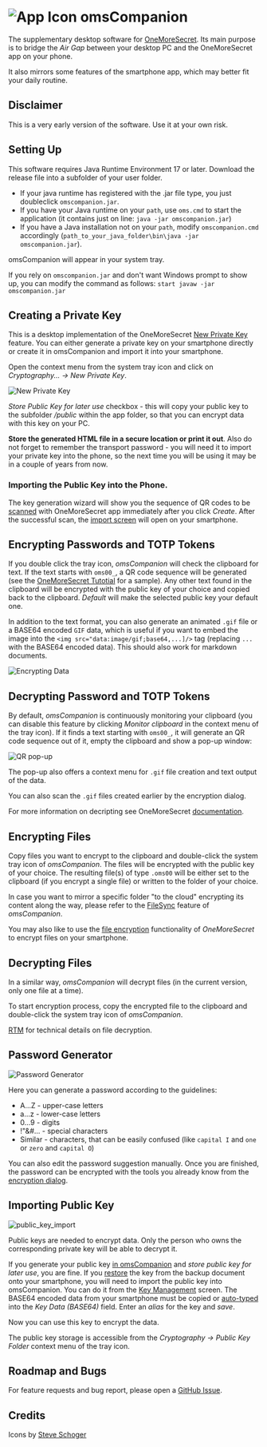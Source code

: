 # ![App Icon](/readme_images/qr-code.png)  omsCompanion
The supplementary desktop software for [OneMoreSecret](https://github.com/stud0709/OneMoreSecret). Its main purpose is to bridge the *Air Gap* between your desktop PC and the OneMoreSecret app on your phone.

It also mirrors some features of the smartphone app, which may better fit your daily routine.

## Disclaimer
This is a very early version of the software. Use it at your own risk.

## Setting Up
This software requires Java Runtime Environment 17 or later. Download the release file into a subfolder of your user folder. 
- If your java runtime has registered with the .jar file type, you just doubleclick `omscompanion.jar`.
- If you have your Java runtime on your `path`, use `oms.cmd` to start the application (it contains just on line: `java -jar omscompanion.jar`)
- If you have a Java installation not on your `path`, modify `omscompanion.cmd` accordingly (`path_to_your_java_folder\bin\java -jar omscompanion.jar`).

omsCompanion will appear in your system tray.

If you rely on `omscompanion.jar` and don't want Windows prompt to show up, you can modify the command as follows: `start javaw -jar omscompanion.jar`


## Creating a Private Key

This is a desktop implementation of the OneMoreSecret [New Private Key](https://github.com/stud0709/OneMoreSecret/blob/master/new_private_key.md) feature. You can either generate a private key on your smartphone directly or create it in omsCompanion and import it into your smartphone. 

Open the context menu from the system tray icon and click on *Cryptography... -> New Private Key*. 

![New Private Key](/readme_images/new_private_key.png)

*Store Public Key for later use* checkbox - this will copy your public key to the subfolder */public* within the app folder, so that you can encrypt data with this key on your PC.

**Store the generated HTML file in a secure location or print it out**. Also do not forget to remember the transport password - you will need it to import your private key into the phone, so the next time you will be using it may be in a couple of years from now. 

### Importing the Public Key into the Phone.

The key generation wizard will show you the sequence of QR codes to be [scanned](https://github.com/stud0709/OneMoreSecret/blob/master/qr_scanner.md) with OneMoreSecret app immediately after you click *Create*. After the successful scan, the [import screen](https://github.com/stud0709/OneMoreSecret/blob/master/key_import.md) will open on your smartphone.

## Encrypting Passwords and TOTP Tokens
If you double click the tray icon, *omsCompanion* will check the clipboard for text. If the text starts with `oms00_`, a QR code sequence will be generated (see the [OneMoreSecret Tutotial](https://github.com/stud0709/OneMoreSecret/blob/master/hello_world.md) for a sample). Any other text found in the clipboard will be encrypted with the public key of your choice and copied back to the clipboard. *Default* will make the selected public key your default one. 

In addition to the text format, you can also generate an animated `.gif` file or a BASE64 encoded `GIF` data, which is useful if you want to embed the image into the `<img src="data:image/gif;base64,...]/>` tag (replacing `...` with the BASE64 encoded data). This should also work for markdown documents.

![Encrypting Data](/readme_images/encrypting.png)

## Decrypting Password and TOTP Tokens
By default, *omsCompanion* is continuously monitoring your clipboard (you can disable this feature by clicking *Monitor clipboard* in the context menu of the tray icon). If it finds a text starting with `oms00_`, it will generate an QR code sequence out of it, empty the clipboard and show a pop-up window:

![QR pop-up](readme_images/QR_pop_up.png)

The pop-up also offers a context menu for `.gif` file creation and text output of the data.

You can also scan the `.gif` files created earlier by the encryption dialog.

For more information on decripting see OneMoreSecret [documentation](https://github.com/stud0709/OneMoreSecret/blob/master/decrypted_message.md). 

## Encrypting Files
Copy files you want to encrypt to the clipboard and double-click the system tray icon of *omsCompanion*. The files will be encrypted with the public key of your choice. The resulting file(s) of type `.oms00` will be either set to the clipboard (if you encrypt a single file) or written to the folder of your choice.

In case you want to mirror a specific folder "to the cloud" encrypting its content along the way, please refer to the [FileSync](./filesync.md) feature of *omsCompanion*.

You may also like to use the [file encryption](https://github.com/stud0709/OneMoreSecret/blob/master/encrypt_file.md) functionality of *OneMoreSecret* to encrypt files on your smartphone. 

## Decrypting Files
In a similar way, *omsCompanion* will decrypt files (in the current version, only one file at a time). 

To start encryption process, copy the encrypted file to the clipboard and double-click the system tray icon of *omsCompanion*.

[RTM](file_decryption_air_gap.md) for technical details on file decryption.

## Password Generator
![Password Generator](/readme_images/password_generator.png)

Here you can generate a password according to the guidelines:
- A...Z - upper-case letters
- a...z - lower-case letters
- 0...9 - digits
- !"&#... - special characters
- Similar - characters, that can be easily confused (like `capital I` and `one` or `zero` and `capital O`)

You can also edit the password suggestion manually. Once you are finished, the password can be encrypted with the tools you already know from the [encryption dialog](#encrypting-data).

## Importing Public Key

![public_key_import](/readme_images/public_key_import.png)

Public keys are needed to encrypt data. Only the person who owns the corresponding private key will be able to decrypt it. 

If you generate your public key [in omsCompanion](#creating-a-private-key) and *store public key for later use*, you are fine. If you [restore](https://github.com/stud0709/OneMoreSecret/blob/master/key_import.md) the key from the backup document onto your smartphone, you will need to import the public key into omsCompanion. You can do it from the [Key Management](https://github.com/stud0709/OneMoreSecret/blob/master/key_management.md) screen. The BASE64 encoded data from your smartphone must be copied or [auto-typed](https://github.com/stud0709/OneMoreSecret/blob/master/autotype.md) into the *Key Data (BASE64)* field. Enter an *alias* for the key and *save*.

Now you can use this key to encrypt the data.

The public key storage is accessible from the *Cryptography -> Public Key Folder* context menu of the tray icon.

## Roadmap and Bugs
For feature requests and bug report, please open a [GitHub Issue](https://github.com/stud0709/oms_companion/issues). 

## Credits
Icons by [Steve Schoger](https://www.iconfinder.com/search?q=&iconset=heroicons-solid)